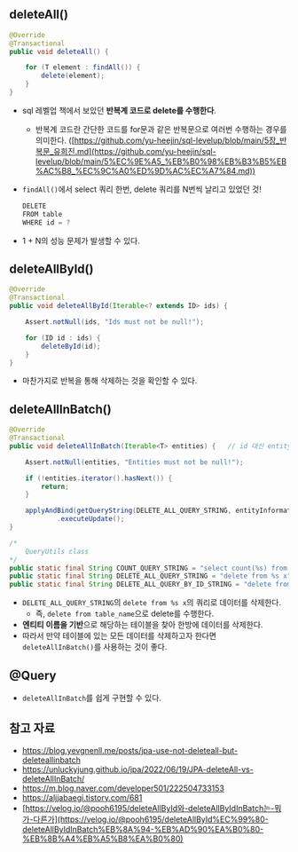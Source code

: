 ## deleteAll()

```java
@Override
@Transactional
public void deleteAll() {

	for (T element : findAll()) {
		delete(element);
	}
}
```

- sql 레벨업 책에서 보았던 **반복계 코드로 delete를 수행한다**.
    - 반복계 코드란 간단한 코드를 for문과 같은 반복문으로 여러번 수행하는 경우를 의미한다. ([https://github.com/yu-heejin/sql-levelup/blob/main/5장_반복문_유희진.md](https://github.com/yu-heejin/sql-levelup/blob/main/5%EC%9E%A5_%EB%B0%98%EB%B3%B5%EB%AC%B8_%EC%9C%A0%ED%9D%AC%EC%A7%84.md))
- `findAll()`에서 select 쿼리 한번, delete 쿼리를 N번씩 날리고 있었던 것!
    
    ```java
    DELETE
    FROM table
    WHERE id = ?
    ```
    
- 1 + N의 성능 문제가 발생할 수 있다.

## deleteAllById()

```java
@Override
@Transactional
public void deleteAllById(Iterable<? extends ID> ids) {

    Assert.notNull(ids, "Ids must not be null!");

    for (ID id : ids) {
        deleteById(id);
    }
}
```

- 마찬가지로 반복을 통해 삭제하는 것을 확인할 수 있다.

## deleteAllInBatch()

```java
@Override
@Transactional
public void deleteAllInBatch(Iterable<T> entities) {   // id 대신 entity를 받는다.

	Assert.notNull(entities, "Entities must not be null!");

	if (!entities.iterator().hasNext()) {
		return;
	}

	applyAndBind(getQueryString(DELETE_ALL_QUERY_STRING, entityInformation.getEntityName()), entities, em)
			.executeUpdate();
}

/*
	QueryUtils class
*/
public static final String COUNT_QUERY_STRING = "select count(%s) from %s x";
public static final String DELETE_ALL_QUERY_STRING = "delete from %s x";
public static final String DELETE_ALL_QUERY_BY_ID_STRING = "delete from %s x where %s in :ids";
```

- `DELETE_ALL_QUERY_STRING`의 `delete from %s x`의 쿼리로 데이터를 삭제한다.
    - 즉, `delete from table_name`으로 delete를 수행한다.
- **엔티티 이름을 기반**으로 해당하는 테이블을 찾아 한방에 데이터를 삭제한다.
- 따라서 만약 테이블에 있는 모든 데이터를 삭제하고자 한다면 `deleteAllInBatch()`를 사용하는 것이 좋다.

## @Query

- `deleteAllInBatch`를 쉽게 구현할 수 있다.

## 참고 자료

- https://blog.yevgnenll.me/posts/jpa-use-not-deleteall-but-deleteallinbatch
- https://unluckyjung.github.io/jpa/2022/06/19/JPA-deleteAll-vs-deleteAllInBatch/
- https://m.blog.naver.com/developer501/222504733153
- https://aljjabaegi.tistory.com/681
- [https://velog.io/@pooh6195/deleteAllById와-deleteAllByIdInBatch는-뭐가-다른가](https://velog.io/@pooh6195/deleteAllById%EC%99%80-deleteAllByIdInBatch%EB%8A%94-%EB%AD%90%EA%B0%80-%EB%8B%A4%EB%A5%B8%EA%B0%80)